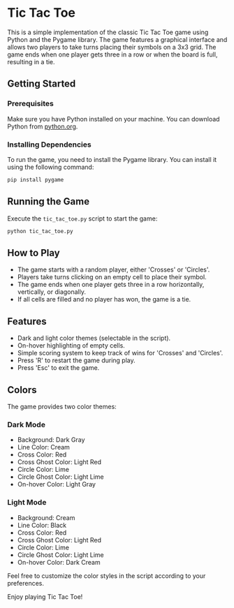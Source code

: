 # Tic Tac Toe

This is a simple implementation of the classic Tic Tac Toe game using Python and the Pygame library. The game features a graphical interface and allows two players to take turns placing their symbols on a 3x3 grid. The game ends when one player gets three in a row or when the board is full, resulting in a tie.

## Getting Started

### Prerequisites

Make sure you have Python installed on your machine. You can download Python from [python.org](https://www.python.org/).

### Installing Dependencies

To run the game, you need to install the Pygame library. You can install it using the following command:

```bash
pip install pygame
```
## Running the Game

Execute the `tic_tac_toe.py` script to start the game:

```bash
python tic_tac_toe.py
```

## How to Play

- The game starts with a random player, either 'Crosses' or 'Circles'.
- Players take turns clicking on an empty cell to place their symbol.
- The game ends when one player gets three in a row horizontally, vertically, or diagonally.
- If all cells are filled and no player has won, the game is a tie.

## Features

- Dark and light color themes (selectable in the script).
- On-hover highlighting of empty cells.
- Simple scoring system to keep track of wins for 'Crosses' and 'Circles'.
- Press 'R' to restart the game during play.
- Press 'Esc' to exit the game.

## Colors

The game provides two color themes:

### Dark Mode
- Background: Dark Gray
- Line Color: Cream
- Cross Color: Red
- Cross Ghost Color: Light Red
- Circle Color: Lime
- Circle Ghost Color: Light Lime
- On-hover Color: Light Gray

### Light Mode
- Background: Cream
- Line Color: Black
- Cross Color: Red
- Cross Ghost Color: Light Red
- Circle Color: Lime
- Circle Ghost Color: Light Lime
- On-hover Color: Dark Cream

Feel free to customize the color styles in the script according to your preferences.

Enjoy playing Tic Tac Toe!



